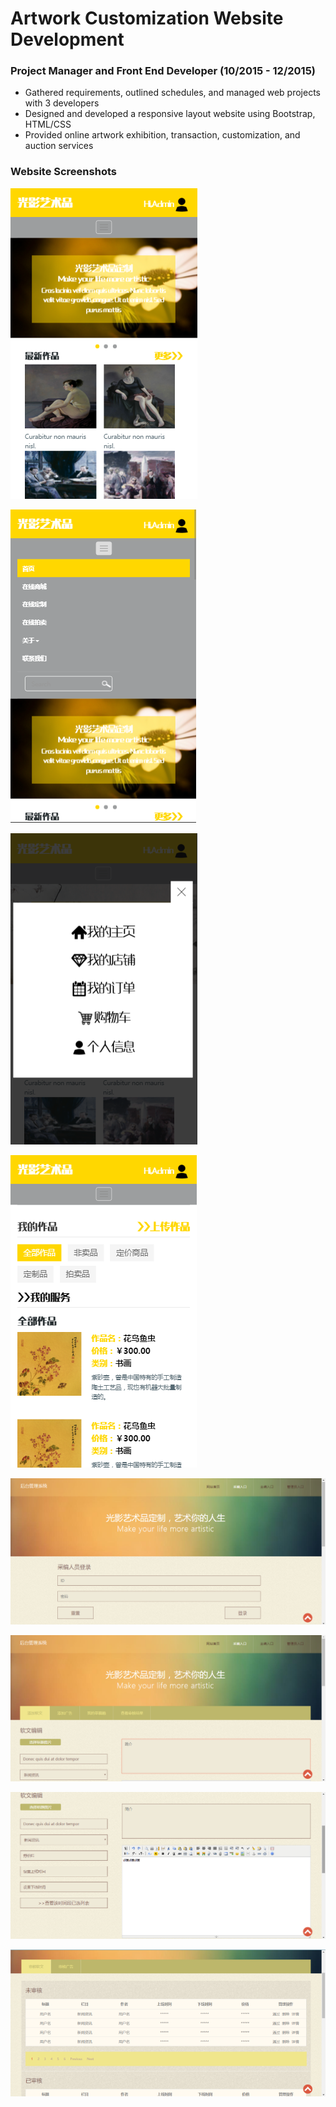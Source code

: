 # Artwork Customization Website Development 
### Project Manager and Front End Developer (10/2015 - 12/2015)
* Gathered requirements, outlined schedules, and managed web projects with 3 developers
* Designed and developed a responsive layout website using Bootstrap, HTML/CSS
* Provided online artwork exhibition, transaction, customization, and auction services
### Website Screenshots
![image text](https://github.com/MoonOnTheWay/Artwork-Customization-Website/blob/master/screenshots/Home.png)

![image text](https://github.com/MoonOnTheWay/Artwork-Customization-Website/blob/master/screenshots/Home2.png)

![image text](https://github.com/MoonOnTheWay/Artwork-Customization-Website/blob/master/screenshots/Home3.png)

![image text](https://github.com/MoonOnTheWay/Artwork-Customization-Website/blob/master/screenshots/Artist_Home.png)

![image text](https://github.com/MoonOnTheWay/Artwork-Customization-Website/blob/master/screenshots/Editor_Login.png)

![image text](https://github.com/MoonOnTheWay/Artwork-Customization-Website/blob/master/screenshots/Editor_Edit.png)

![image text](https://github.com/MoonOnTheWay/Artwork-Customization-Website/blob/master/screenshots/Editor_Edit2.png)

![image text](https://github.com/MoonOnTheWay/Artwork-Customization-Website/blob/master/screenshots/Editor_Edit3.png)
